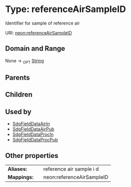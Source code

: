 
# Type: referenceAirSampleID


Identifier for sample of reference air

URI: [neon:referenceAirSampleID](https://data.neonscience.org/referenceAirSampleID)


## Domain and Range

None ->  <sub>OPT</sub> [String](types/String.md)

## Parents


## Children


## Used by

 * [SdgFieldDataAirIn](SdgFieldDataAirIn.md)
 * [SdgFieldDataAirPub](SdgFieldDataAirPub.md)
 * [SdgFieldDataProcIn](SdgFieldDataProcIn.md)
 * [SdgFieldDataProcPub](SdgFieldDataProcPub.md)

## Other properties

|  |  |  |
| --- | --- | --- |
| **Aliases:** | | reference air sample i d |
| **Mappings:** | | neon:referenceAirSampleID |

